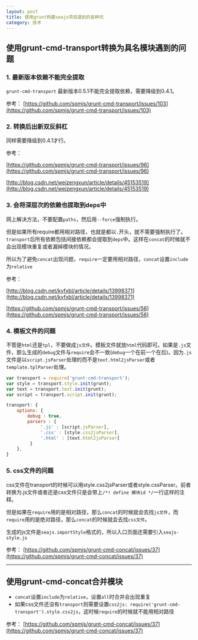 ```yaml
---
layout: post
title: 使用grunt构建seajs项目遇到的各种坑
category: 技术
---
```


## 使用grunt-cmd-transport转换为具名模块遇到的问题

### 1. 最新版本依赖不能完全提取

`grunt-cmd-transport` 最新版本0.5.1不能完全提取依赖，需要降级到0.4.1。

参考：
[https://github.com/spmjs/grunt-cmd-transport/issues/103](https://github.com/spmjs/grunt-cmd-transport/issues/103)

### 2. 转换后出新双反斜杠

同样需要降级到0.4.1才行。

参考：

[https://github.com/spmjs/grunt-cmd-transport/issues/96](https://github.com/spmjs/grunt-cmd-transport/issues/96)

[http://blog.csdn.net/weizengxun/article/details/45153519](http://blog.csdn.net/weizengxun/article/details/45153519)

<!--more-->

### 3. 会将深层次的依赖也提取到deps中

网上解决方法，不要配置`paths`，然后用`--force`强制执行。

但是如果所有require都用相对路径，也就是都以`.`开头，就不需要强制执行了。 `transport`后所有依赖包括间接依赖都会提取到`deps`中。这样在`concat`的时候就不会出现模块重复或者漏掉模块的情况。

所以为了避免`concat`出现问题，`require`一定要用相对路径，`concat`设置`include`为`relative`

参考：

[http://blog.csdn.net/kyfxbl/article/details/13998371](http://blog.csdn.net/kyfxbl/article/details/13998371)

[https://github.com/spmjs/grunt-cmd-transport/issues/56](https://github.com/spmjs/grunt-cmd-transport/issues/56)


### 4. 模板文件的问题

不管是`html`还是`tpl`，不要做成`js文件`。模板文件就放`html`代码即可。如果是`.js`文件，那么生成的`debug`文件与`require`会不一致(`debug`一个在前一个在后)。因为`.js`文件是以`script.jsParser`处理的而不是`text.html2jsParser`或者`template.tplParser`处理。

~~~ javascript
var transport = require('grunt-cmd-transport');
var style = transport.style.init(grunt);
var text = transport.text.init(grunt);
var script = transport.script.init(grunt);

transport: {
	options: {
		debug : true,
	    parsers : {
	         '.js' : [script.jsParser],
	         '.css' : [style.css2jsParser],
	         '.html' : [text.html2jsParser]
	     }
    },
}
~~~

### 5.  css文件的问题

css文件在transport的时候可以用style.css2jsParser或者style.cssParser。前者转换为.js文件或者还是css文件只是会带上`/*! define 模块id */`一行这样的注释。

但是如果在`require`用的是相对路径，那么`concat`的时候就会去找`js文件`，而`require`用的是绝对路径，那么`concat`的时候就会去找`css文件`。

生成的js文件是`seajs.importStyle`格式的，所以入口页面还需要引入`seajs-style.js`

参考：
[https://github.com/spmjs/grunt-cmd-concat/issues/37](https://github.com/spmjs/grunt-cmd-concat/issues/37)

----

## 使用grunt-cmd-concat合并模块

- `concat`设置`include`为`relative`，设置`all`时合并会出现重复
- 如果css文件还没有`transport`则需要设置`css2js: require('grunt-cmd-transport').style.css2js`，这时候`require`的时候就不能用相对路径

参考：
[https://github.com/spmjs/grunt-cmd-concat/issues/37](https://github.com/spmjs/grunt-cmd-concat/issues/37)
